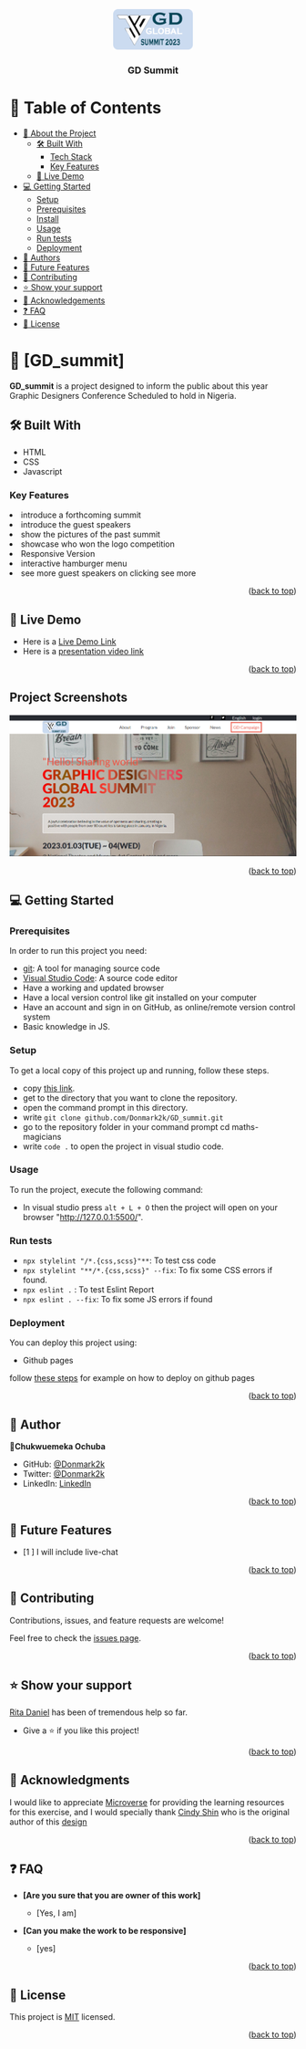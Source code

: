 <a name="readme-top"></a>

<!--
HOW TO USE:
This is an example of how you may give instructions on setting up your project locally.

Modify this file to match your project and remove sections that don't apply.

REQUIRED SECTIONS:
- Table of Contents
- About the Project
  - Built With
  - Live Demo
- Getting Started
- Authors
- Future Features
- Contributing
- Show your support
- Acknowledgements
- License

After you're finished please remove all the comments and instructions!
-->

<div align="center">

  <img src="img/logo.png" alt="logo" width="140"  height="auto" />
  <br/>

  <h3><b>GD Summit </b></h3>

</div>

<!-- TABLE OF CONTENTS -->

# 📗 Table of Contents

- [📖 About the Project](#about-project)
  - [🛠 Built With](#built-with)
    - [Tech Stack](#tech-stack)
    - [Key Features](#key-features)
  - [🚀 Live Demo](#live-demo)
- [💻 Getting Started](#getting-started)
  - [Setup](#setup)
  - [Prerequisites](#prerequisites)
  - [Install](#install)
  - [Usage](#usage)
  - [Run tests](#run-tests)
  - [Deployment](#triangular_flag_on_post-deployment)
- [👥 Authors](#authors)
- [🔭 Future Features](#future-features)
- [🤝 Contributing](#contributing)
- [⭐️ Show your support](#support)
- [🙏 Acknowledgements](#acknowledgements)
- [❓ FAQ](#faq)
- [📝 License](#license)

<!-- PROJECT DESCRIPTION -->

# 📖 [GD_summit] <a name="about-project"></a>

**GD_summit** is a project designed to inform the public about this year Graphic Designers Conference Scheduled to hold in Nigeria. 

## 🛠 Built With <a name="built-with"></a>

- HTML
-  CSS
-  Javascript

<!-- Features -->

### Key Features <a name="key-features"></a>

<li> introduce a forthcoming summit</li>
<li> introduce the guest speakers</li>
<li> show the pictures of the past summit</li>
<li> showcase who won the logo competition</li>
<li> Responsive Version</li>
<li> interactive hamburger menu</li>
<li> see more guest speakers on clicking see more</li>

<p align="right">(<a href="#readme-top">back to top</a>)</p>

<!-- LIVE DEMO -->

## 🚀 Live Demo <a name="live-demo"></a>

- Here is a [Live Demo Link](https://donmark2k.github.io/GD_summit/)
- Here is a [presentation video link](https://www.loom.com/share/e87f06686ebc44b4a3965d6800c5121f)

<p align="right">(<a href="#readme-top">back to top</a>)</p>

<!-- GETTING STARTED -->

## Project Screenshots

![Home page](./img/screenshot.png)

<p align="right">(<a href="#readme-top">back to top</a>)</p>

<!-- GETTING STARTED -->

## 💻 Getting Started <a name="getting-started"></a>

### Prerequisites

In order to run this project you need:
- [git](https://git-scm.com/downloads): A tool for managing source code
- [Visual Studio Code](https://code.visualstudio.com/): A source code editor
- Have a working and updated browser
- Have a local version control like git installed on your computer
- Have an account and sign in on GitHub, as online/remote version control system
- Basic knowledge in JS.

### Setup
To get a local copy of this project up and running, follow these steps.
- copy [this link](https://github.com/Donmark2k/GD_summit.git).
- get to the directory that you want to clone the repository.
- open the command prompt in this directory.
- write `git clone github.com/Donmark2k/GD_summit.git`
- go to the repository folder in your command prompt cd maths-magicians
- write `code .` to open the project in visual studio code.

### Usage
To run the project, execute the following command:

- In visual studio  press `alt + L + O` then the project will open on your browser "http://127.0.0.1:5500/".

### Run tests

- `npx stylelint "/*.{css,scss}"**`: To test css code
- `npx stylelint "**/*.{css,scss}" --fix`: To fix some CSS errors if found.
- `npx eslint .` : To test Eslint Report
- `npx eslint . --fix`: To fix some JS errors if found

### Deployment

You can deploy this project using:
- Github pages

<p>follow <a href="https://www.w3schools.com/git/git_remote_pages.asp?remote=github">these steps</a> for example on how to deploy on github pages</p>

<p align="right">(<a href="#readme-top">back to top</a>)</p>

<!-- AUTHORS -->

## 👥 Author <a name="author"></a>

 👤**Chukwuemeka Ochuba**

- GitHub: [@Donmark2k](https://github.com/Donmark2k)
- Twitter: [@Donmark2k](https://twitter.com/donmark2k)
- LinkedIn: [LinkedIn](https://www.linkedin.com/in/chukwuemeka-ochuba/)

<p align="right">(<a href="#readme-top">back to top</a>)</p>

<!-- FUTURE FEATURES -->

## 🔭 Future Features <a name="future-features"></a>

- [1 ] I will include live-chat 

<p align="right">(<a href="#readme-top">back to top</a>)</p>

<!-- CONTRIBUTING -->

## 🤝 Contributing <a name="contributing"></a>

Contributions, issues, and feature requests are welcome!

Feel free to check the [issues page](https://github.com/Donmark2k/GD_summit/issues).

<p align="right">(<a href="#readme-top">back to top</a>)</p>

<!-- SUPPORT -->

## ⭐️ Show your support <a name="support"></a>

[Rita Daniel](https://github.com/RitaDee) has been of tremendous help so far.
- Give a ⭐️ if you like this project!
<p align="right">(<a href="#readme-top">back to top</a>)</p>

<!-- ACKNOWLEDGEMENTS -->

## 🙏 Acknowledgments <a name="acknowledgements"></a>
I would like to appreciate [Microverse](https://www.microverse.org/) for providing the learning resources for this exercise, and I would specially thank   [Cindy Shin](https://www.behance.net/adagio07) who is the original author of this [design](https://www.behance.net/gallery/29845175/CC-Global-Summit-2015)

<p align="right">(<a href="#readme-top">back to top</a>)</p>

<!-- FAQ (optional) -->

## ❓ FAQ <a name="faq"></a>

- **[Are you sure that you are owner of this work]**

  - [Yes, I am]

- **[Can you make the work to be responsive]**

  - [yes]

<p align="right">(<a href="#readme-top">back to top</a>)</p>

<!-- LICENSE -->

## 📝 License <a name="license"></a>


This project is [MIT](MIT.md) licensed.

<p align="right">(<a href="#readme-top">back to top</a>)</p>
